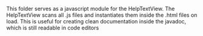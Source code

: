 This folder serves as a javascript module for the HelpTextView.
The HelpTextView scans all .js files and instantiates them inside the .html files on load.
This is useful for creating clean documentation inside the javadoc, which is still readable in code editors
